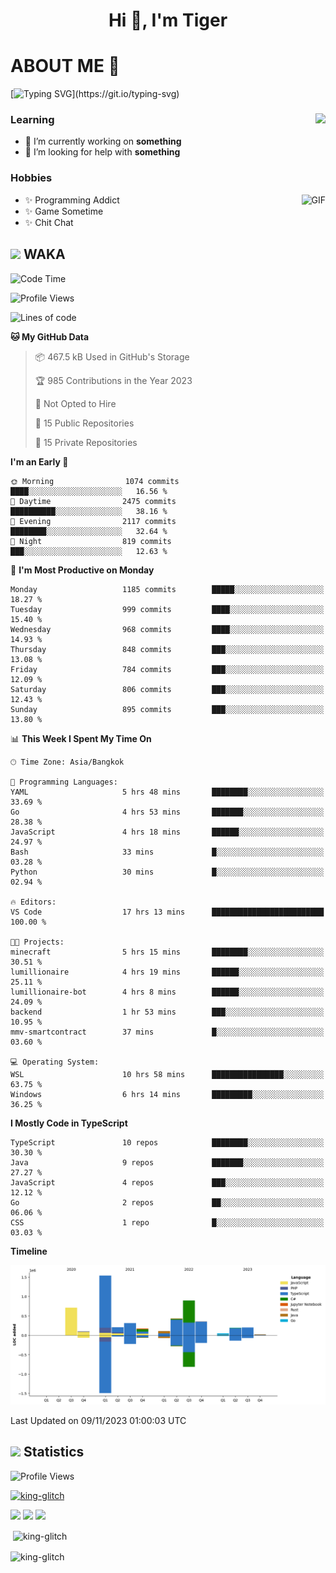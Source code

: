 <h1 align="center">Hi 👋, I'm Tiger</h1>




# ABOUT ME 💬

[![Typing SVG](https://readme-typing-svg.herokuapp.com?color=22F771&vCenter=true&lines=A+perssionate+developer+from+nowhere.)](https://git.io/typing-svg)

<div>
 <img align="right" src="https://spotify-github-profile.vercel.app/api/view?uid=12129734423&cover_image=false&theme=default&bar_color=22d016&bar_color_cover=true" />
 <h3>Learning</h3>
 
 <ul>
  <li>🔭 I’m currently working on <b>something</b></li>
  <li>🤝 I’m looking for help with <b>something</b></li>
 </ul>
 
</div>
<div>
 <h3>Hobbies</h3>
 <img align="right" height="475px"  alt="GIF" src="https://i.pinimg.com/originals/1f/b7/db/1fb7dbee557e5ed509f7517da8a84d58.gif" />
 <ul>
  <li>✨ Programming Addict</li>
  <li>✨ Game Sometime</li>
  <li>✨ Chit Chat</li>
 </ul>
 
</div>



## <img height="40" src="https://raw.githubusercontent.com/innng/innng/master/assets/kyubey.gif"/> WAKA

<!--START_SECTION:waka-->
![Code Time](http://img.shields.io/badge/Code%20Time-1%2C652%20hrs%2039%20mins-blue)

![Profile Views](http://img.shields.io/badge/Profile%20Views-0-blue)

![Lines of code](https://img.shields.io/badge/From%20Hello%20World%20I%27ve%20Written-5.3%20million%20lines%20of%20code-blue)

**🐱 My GitHub Data** 

> 📦 467.5 kB Used in GitHub's Storage 
 > 
> 🏆 985 Contributions in the Year 2023
 > 
> 🚫 Not Opted to Hire
 > 
> 📜 15 Public Repositories 
 > 
> 🔑 15 Private Repositories 
 > 
**I'm an Early 🐤** 

```text
🌞 Morning                1074 commits        ████░░░░░░░░░░░░░░░░░░░░░   16.56 % 
🌆 Daytime                2475 commits        ██████████░░░░░░░░░░░░░░░   38.16 % 
🌃 Evening                2117 commits        ████████░░░░░░░░░░░░░░░░░   32.64 % 
🌙 Night                  819 commits         ███░░░░░░░░░░░░░░░░░░░░░░   12.63 % 
```
📅 **I'm Most Productive on Monday** 

```text
Monday                   1185 commits        █████░░░░░░░░░░░░░░░░░░░░   18.27 % 
Tuesday                  999 commits         ████░░░░░░░░░░░░░░░░░░░░░   15.40 % 
Wednesday                968 commits         ████░░░░░░░░░░░░░░░░░░░░░   14.93 % 
Thursday                 848 commits         ███░░░░░░░░░░░░░░░░░░░░░░   13.08 % 
Friday                   784 commits         ███░░░░░░░░░░░░░░░░░░░░░░   12.09 % 
Saturday                 806 commits         ███░░░░░░░░░░░░░░░░░░░░░░   12.43 % 
Sunday                   895 commits         ███░░░░░░░░░░░░░░░░░░░░░░   13.80 % 
```


📊 **This Week I Spent My Time On** 

```text
🕑︎ Time Zone: Asia/Bangkok

💬 Programming Languages: 
YAML                     5 hrs 48 mins       ████████░░░░░░░░░░░░░░░░░   33.69 % 
Go                       4 hrs 53 mins       ███████░░░░░░░░░░░░░░░░░░   28.38 % 
JavaScript               4 hrs 18 mins       ██████░░░░░░░░░░░░░░░░░░░   24.97 % 
Bash                     33 mins             █░░░░░░░░░░░░░░░░░░░░░░░░   03.28 % 
Python                   30 mins             █░░░░░░░░░░░░░░░░░░░░░░░░   02.94 % 

🔥 Editors: 
VS Code                  17 hrs 13 mins      █████████████████████████   100.00 % 

🐱‍💻 Projects: 
minecraft                5 hrs 15 mins       ████████░░░░░░░░░░░░░░░░░   30.51 % 
lumillionaire            4 hrs 19 mins       ██████░░░░░░░░░░░░░░░░░░░   25.11 % 
lumillionaire-bot        4 hrs 8 mins        ██████░░░░░░░░░░░░░░░░░░░   24.09 % 
backend                  1 hr 53 mins        ███░░░░░░░░░░░░░░░░░░░░░░   10.95 % 
mmv-smartcontract        37 mins             █░░░░░░░░░░░░░░░░░░░░░░░░   03.60 % 

💻 Operating System: 
WSL                      10 hrs 58 mins      ████████████████░░░░░░░░░   63.75 % 
Windows                  6 hrs 14 mins       █████████░░░░░░░░░░░░░░░░   36.25 % 
```

**I Mostly Code in TypeScript** 

```text
TypeScript               10 repos            ████████░░░░░░░░░░░░░░░░░   30.30 % 
Java                     9 repos             ███████░░░░░░░░░░░░░░░░░░   27.27 % 
JavaScript               4 repos             ███░░░░░░░░░░░░░░░░░░░░░░   12.12 % 
Go                       2 repos             ██░░░░░░░░░░░░░░░░░░░░░░░   06.06 % 
CSS                      1 repo              █░░░░░░░░░░░░░░░░░░░░░░░░   03.03 % 
```



**Timeline**

![Lines of Code chart](https://raw.githubusercontent.com/king-glitch/king-glitch/main/assets/bar_graph.png)


 Last Updated on 09/11/2023 01:00:03 UTC
<!--END_SECTION:waka-->
## <img height="40" src="https://raw.githubusercontent.com/innng/innng/master/assets/kyubey.gif"/> Statistics
![Profile Views](https://komarev.com/ghpvc/?username=king-glitch)  

<p align="left"> 
 <a href="https://github.com/ryo-ma/github-profile-trophy">
  <img src="https://github-profile-trophy.vercel.app/?username=king-glitch&theme=dracula" alt="king-glitch" />
 </a> </p>

![](https://github-profile-summary-cards.vercel.app/api/cards/profile-details?username=king-glitch&theme=dracula)
![](https://github-profile-summary-cards.vercel.app/api/cards/stats?username=king-glitch&theme=dracula) 
![](https://github-profile-summary-cards.vercel.app/api/cards/productive-time?username=king-glitch&theme=dracula)


<p>&nbsp;<img align="center" src="https://github-readme-stats.vercel.app/api?username=king-glitch&theme=dracula" alt="king-glitch" /></p>

<p><img align="center" src="https://github-readme-streak-stats.herokuapp.com/?user=king-glitch&theme=dracula" alt="king-glitch" /></p>
